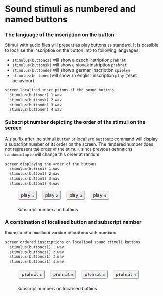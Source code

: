 # Sound stimuli as numbered and named buttons

### The language of the inscription on the button

Stimuli with audio files will present as play buttons as standard. It is possible to localise the inscription on the button into to following languages.

* `stimulus(buttoncz)` will show a czech instription `přehrát`
* `stimulus(buttonsk)` will show a slovak instription `prehrať`
* `stimulus(buttonde)` will show a german inscription `spielen`
* `stimulus(buttonen)`will show an english inscription `play` (reset behaviour)&#x20;

```
screen localised inscriptions of the sound buttons
  stimulus(buttoncz) 1.wav
  stimulus(buttonsk) 2.wav
  stimulus(buttonde) 3.wav
  stimulus(buttonen) 4.wav
```

### Subscript number depicting the order of the stimuli on the screen

A `1` suffix after the stimuli `button` or localised `buttoncz` command will display a subscript number of its order on the screen. The rendered number does not represent the order of the stimuli, since previous definitions `randomintuple` will change this order at random.

```
screen displaying the order of the buttons
  stimulus(button1) 1.wav
  stimulus(button1) 2.wav
  stimulus(button1) 3.wav
  stimulus(button1) 4.wav   
```

<figure><img src="../../.gitbook/assets/image (5).png" alt=""><figcaption><p>Subscript numbers on buttons</p></figcaption></figure>

### A combination of localised button and subscript number

Example of a localised version of buttons with numbers

```
screen ordered inscriptions on localised sound stimuli buttons 
  stimulus(buttoncz1) 1.wav
  stimulus(buttoncz1) 2.wav
  stimulus(buttoncz1) 3.wav
  stimulus(buttoncz1) 4.wav    
```

<figure><img src="../../.gitbook/assets/image (17).png" alt=""><figcaption><p>Subscript numbers on localised buttons</p></figcaption></figure>

